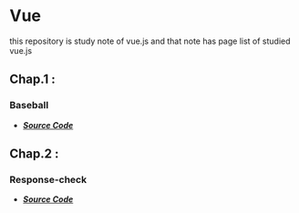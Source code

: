 # Vue
this repository is study note of vue.js and that note has page list of studied vue.js

## Chap.1 : 

### Baseball

* [***Source Code***](https://github.com/wiv33/vue/tree/baseball)

## Chap.2 :

### Response-check

* [***Source Code***](https://github.com/wiv33/vue/tree/response-check)
